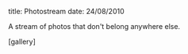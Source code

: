 title: Photostream
date: 24/08/2010

A <span title="frequently updated">stream</span> of photos that don't belong anywhere else.

[gallery] 
